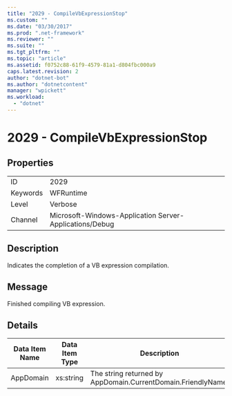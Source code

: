 ```yaml
---
title: "2029 - CompileVbExpressionStop"
ms.custom: ""
ms.date: "03/30/2017"
ms.prod: ".net-framework"
ms.reviewer: ""
ms.suite: ""
ms.tgt_pltfrm: ""
ms.topic: "article"
ms.assetid: f0752c88-61f9-4579-81a1-d804fbc000a9
caps.latest.revision: 2
author: "dotnet-bot"
ms.author: "dotnetcontent"
manager: "wpickett"
ms.workload: 
  - "dotnet"
---
```

# 2029 - CompileVbExpressionStop
## Properties  

|||  
|-|-|  
|ID|2029|  
|Keywords|WFRuntime|  
|Level|Verbose|  
|Channel|Microsoft-Windows-Application Server-Applications/Debug|  

## Description  
 Indicates the completion of a VB expression compilation.  

## Message  
 Finished compiling VB expression.  

## Details  


| Data Item Name | Data Item Type |                         Description                          |
|----------------|----------------|--------------------------------------------------------------|
|   AppDomain    |   xs:string    | The string returned by AppDomain.CurrentDomain.FriendlyName. |

